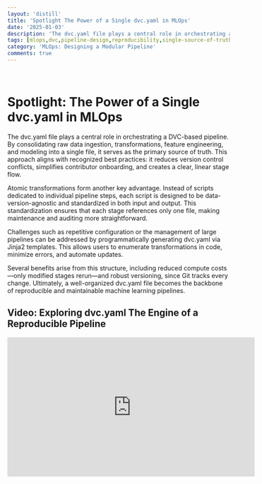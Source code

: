 ```yaml
---
layout: 'distill'
title: 'Spotlight The Power of a Single dvc.yaml in MLOps'
date: '2025-01-03'
description: 'The dvc.yaml file plays a central role in orchestrating a DVC-based pipeline. By consolidating raw data ingestion, transformations, feature engineering, and modeling into a single file, it serves as the primary source of truth.'
tags: [mlops,dvc,pipeline-design,reproducibility,single-source-of-truth,standardized-stage-definition,consolidated-stage-definitions,atomic-transformations,hydra]
category: 'MLOps: Designing a Modular Pipeline'
comments: true
---
```


<br>

# Spotlight: The Power of a Single dvc.yaml in MLOps

The dvc.yaml file plays a central role in orchestrating a DVC-based pipeline. By consolidating raw data ingestion, transformations, feature engineering, and modeling into a single file, it serves as the primary source of truth. This approach aligns with recognized best practices: it reduces version control conflicts, simplifies contributor onboarding, and creates a clear, linear stage flow.

Atomic transformations form another key advantage. Instead of scripts dedicated to individual pipeline steps, each script is designed to be data-version-agnostic and standardized in both input and output. This standardization ensures that each stage references only one file, making maintenance and auditing more straightforward.

Challenges such as repetitive configuration or the management of large pipelines can be addressed by programmatically generating dvc.yaml via Jinja2 templates. This allows users to enumerate transformations in code, minimize errors, and automate updates.

Several benefits arise from this structure, including reduced compute costs—only modified stages rerun—and robust versioning, since Git tracks every change. Ultimately, a well-organized dvc.yaml file becomes the backbone of reproducible and maintainable machine learning pipelines.



## Video: Exploring dvc.yaml The Engine of a Reproducible Pipeline

<iframe width="560" height="315" src="https://www.youtube.com/embed/gVPG-DZkI2M" title="YouTube video player" frameborder="0" allow="accelerometer; autoplay; clipboard-write; encrypted-media; gyroscope; picture-in-picture; web-share" referrerpolicy="strict-origin-when-cross-origin" allowfullscreen></iframe>


